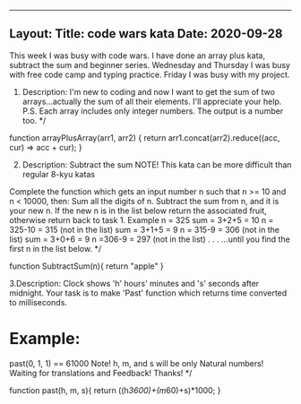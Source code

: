 ---
Layout: 
Title: code wars kata
Date: 2020-09-28 
 ---

 This week I was busy with code wars. I have done an array plus kata, subtract the sum and beginner series. Wednesday and Thursday I was busy with free code camp and typing practice. Friday I was busy with my project.


1. Description:
I'm new to coding and now I want to get the sum of two arrays...actually the sum of all their elements. I'll appreciate your help.
P.S. Each array includes only integer numbers. The output is a number too.
*/

function arrayPlusArray(arr1, arr2) {
  return arr1.concat(arr2).reduce((acc, cur) => acc + cur);
}

2. Description:
Subtract the sum
NOTE! This kata can be more difficult than regular 8-kyu katas

Complete the function which gets an input number n such that n >= 10 and n < 10000, then:
Sum all the digits of n.
Subtract the sum from n, and it is your new n.
If the new n is in the list below return the associated fruit, otherwise return back to task 1.
Example
n = 325
sum = 3+2+5 = 10
n = 325-10 = 315 (not in the list)
sum = 3+1+5 = 9
n = 315-9 = 306 (not in the list)
sum = 3+0+6 = 9
n =306-9 = 297 (not in the list)
.
.
.
...until you find the first n in the list below.
*/

function SubtractSum(n){
  return "apple"
}

3.Description:
Clock shows 'h' hours' minutes and 's' seconds after midnight.
Your task is to make 'Past' function which returns time converted to milliseconds.

# Example:
past(0, 1, 1) == 61000
Note! h, m, and s will be only Natural numbers! Waiting for translations and Feedback! Thanks!
*/

function past(h, m, s){
  return ((h*3600)+(m*60)+s)*1000;
}